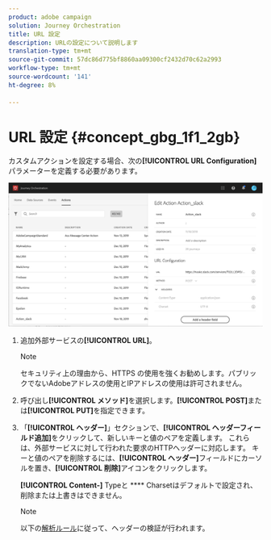 ```yaml
---
product: adobe campaign
solution: Journey Orchestration
title: URL 設定
description: URLの設定について説明します
translation-type: tm+mt
source-git-commit: 57dc86d775bf8860aa09300cf2432d70c62a2993
workflow-type: tm+mt
source-wordcount: '141'
ht-degree: 8%

---
```



# URL 設定 {#concept_gbg_1f1_2gb}

カスタムアクションを設定する場合、次の&#x200B;**[!UICONTROL URL Configuration]**&#x200B;パラメーターを定義する必要があります。

![](../assets/journeyurlconfiguration.png)

1. 追加外部サービスの&#x200B;**[!UICONTROL URL]**。

   >[!NOTE]
   >
   >セキュリティ上の理由から、HTTPS の使用を強くお勧めします。パブリックでないAdobeアドレスの使用とIPアドレスの使用は許可されません。

1. 呼び出し&#x200B;**[!UICONTROL メソッド]**&#x200B;を選択します。**[!UICONTROL POST]**&#x200B;または&#x200B;**[!UICONTROL PUT]**&#x200B;を指定できます。
1. 「**[!UICONTROL ヘッダー]**」セクションで、**[!UICONTROL ヘッダーフィールド追加]**&#x200B;をクリックして、新しいキーと値のペアを定義します。 これらは、外部サービスに対して行われた要求のHTTPヘッダーに対応します。 キーと値のペアを削除するには、**[!UICONTROL ヘッダー]**&#x200B;フィールドにカーソルを置き、**[!UICONTROL 削除]**&#x200B;アイコンをクリックします。

   **[!UICONTROL Content-]** Typeと **** Charsetはデフォルトで設定され、削除または上書きはできません。

   >[!NOTE]
   >
   >以下の[解析ルール](https://tools.ietf.org/html/rfc7230#section-3.2.4)に従って、ヘッダーの検証が行われます。
